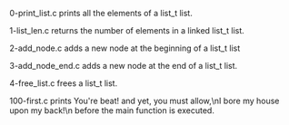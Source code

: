0-print_list.c prints all the elements of a list_t list.

1-list_len.c returns the number of elements in a linked list_t list.

2-add_node.c  adds a new node at the beginning of a list_t list

3-add_node_end.c adds a new node at the end of a list_t list.

4-free_list.c frees a list_t list.

100-first.c prints You're beat! and yet, you must allow,\nI bore my house upon my back!\n before the main function is executed.
